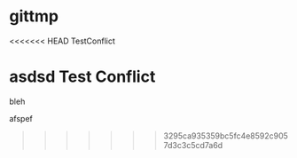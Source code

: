 # gittmp

<<<<<<< HEAD
TestConflict

asdsd
Test Conflict
=======
bleh

afspef
>>>>>>> 3295ca935359bc5fc4e8592c9057d3c3c5cd7a6d
